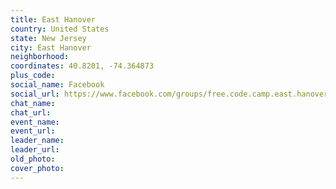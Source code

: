 ```yaml
---
title: East Hanover
country: United States
state: New Jersey
city: East Hanover
neighborhood: 
coordinates: 40.8201, -74.364873
plus_code:
social_name: Facebook
social_url: https://www.facebook.com/groups/free.code.camp.east.hanover
chat_name:
chat_url:
event_name:
event_url:
leader_name:
leader_url:
old_photo: 
cover_photo:
---
```

